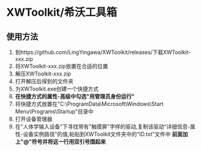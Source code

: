 # XWToolkit/希沃工具箱

## 使用方法
1. 到https://github.com/LingYingawa/XWToolkit/releases/下载XWToolkit-xxx.zip
2. 将XWToolkit-xxx.zip放置在合适的位置
3. 解压XWToolkit-xxx.zip
4. 打开解压后得到的文件夹
5. 为XWToolkit.exe创建一个快捷方式
6. **在快捷方式的属性-高级中勾选"用管理员身份运行"**
7. 将快捷方式放置在"C:\ProgramData\Microsoft\Windows\Start Menu\Programs\Startup"目录中
8. 打开设备管理器
9. 在"人体学输入设备"下寻找带有"触摸屏"字样的驱动,复制该驱动"详细信息-属性-设备实例路径"的值,粘贴到XWToolkit文件夹中的"ID.txt"文件中
   **前面加上"@"符号并将这一行用双引号围起来**
